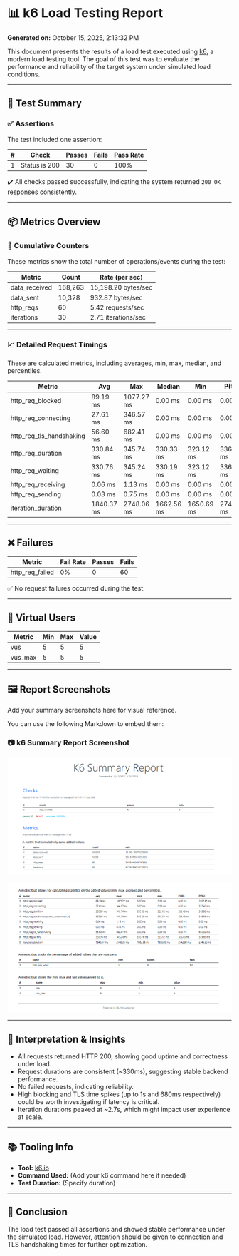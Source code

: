 # 📊 k6 Load Testing Report

**Generated on:** October 15, 2025, 2:13:32 PM

This document presents the results of a load test executed using [k6](https://k6.io), a modern load testing tool. The goal of this test was to evaluate the performance and reliability of the target system under simulated load conditions.

---

## 🧪 Test Summary

### ✅ Assertions

The test included one assertion:

| # | Check           | Passes | Fails | Pass Rate |
|---|------------------|--------|--------|------------|
| 1 | Status is 200    | 30     | 0      | 100%       |

✔️ All checks passed successfully, indicating the system returned `200 OK` responses consistently.

---

## 📦 Metrics Overview

### 🔁 Cumulative Counters

These metrics show the total number of operations/events during the test:

| Metric         | Count   | Rate (per sec)         |
|----------------|---------|------------------------|
| data_received  | 168,263 | 15,198.20 bytes/sec    |
| data_sent      | 10,328  | 932.87 bytes/sec       |
| http_reqs      | 60      | 5.42 requests/sec      |
| iterations     | 30      | 2.71 iterations/sec    |

---

### 📈 Detailed Request Timings

These are calculated metrics, including averages, min, max, median, and percentiles.

| Metric                   | Avg       | Max        | Median    | Min       | P(90)     | P(95)     |
|--------------------------|-----------|------------|-----------|-----------|-----------|-----------|
| http_req_blocked         | 89.19 ms  | 1077.27 ms | 0.00 ms   | 0.00 ms   | 0.00 ms   | 1067.95 ms |
| http_req_connecting      | 27.61 ms  | 346.57 ms  | 0.00 ms   | 0.00 ms   | 0.00 ms   | 327.42 ms  |
| http_req_tls_handshaking | 56.60 ms  | 682.41 ms  | 0.00 ms   | 0.00 ms   | 0.00 ms   | 680.32 ms  |
| http_req_duration        | 330.84 ms | 345.74 ms  | 330.33 ms | 323.12 ms | 336.46 ms | 343.93 ms  |
| http_req_waiting         | 330.76 ms | 345.24 ms  | 330.19 ms | 323.12 ms | 336.40 ms | 343.93 ms  |
| http_req_receiving       | 0.06 ms   | 1.13 ms    | 0.00 ms   | 0.00 ms   | 0.00 ms   | 0.52 ms    |
| http_req_sending         | 0.03 ms   | 0.75 ms    | 0.00 ms   | 0.00 ms   | 0.00 ms   | 0.02 ms    |
| iteration_duration       | 1840.37 ms| 2748.06 ms | 1662.56 ms| 1650.69 ms| 2742.80 ms| 2745.30 ms |

---

## ❌ Failures

| Metric          | Fail Rate | Passes | Fails |
|-----------------|-----------|--------|--------|
| http_req_failed | 0%        | 0      | 60     |

✅ No request failures occurred during the test.

---

## 👥 Virtual Users

| Metric   | Min | Max | Value |
|----------|-----|-----|--------|
| vus      | 5   | 5   | 5      |
| vus_max  | 5   | 5   | 5      |

---

## 🖼️ Report Screenshots

Add your summary screenshots here for visual reference.

You can use the following Markdown to embed them:

### 📷 k6 Summary Report Screenshot

![k6 Summary Report](./parabank_Summary_report.png)

![Request Timing Details](./ParaBank_k6%20-2.png)

---

## 🧩 Interpretation & Insights

- All requests returned HTTP 200, showing good uptime and correctness under load.
- Request durations are consistent (~330ms), suggesting stable backend performance.
- No failed requests, indicating reliability.
- High blocking and TLS time spikes (up to 1s and 680ms respectively) could be worth investigating if latency is critical.
- Iteration durations peaked at ~2.7s, which might impact user experience at scale.

---

## 📚 Tooling Info

- **Tool:** [k6.io](https://k6.io)
- **Command Used:** (Add your k6 command here if needed)
- **Test Duration:** (Specify duration)

---

## 📌 Conclusion

The load test passed all assertions and showed stable performance under the simulated load. However, attention should be given to connection and TLS handshaking times for further optimization.
